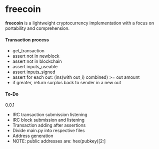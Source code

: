 # freecoin

**freecoin** is a lightweight cryptocurrency implementation with a focus on portability and comprehension.

#### Transaction process

- get_transaction
- assert not in newblock
- assert not in blockchain
- assert inputs_useable
- assert inputs_signed
- assert for each out: (ins(with out_i) combined) >= out amount
 - if greater, return surplus back to sender in a new out


#### To-Do
0.0.1

* IRC transaction submission listening
* IRC block submission and listening
* Transaction adding after assertions
* Divide main.py into respective files
* Address generation
 * NOTE: public addresses are: hex(pubkey)[2:]
